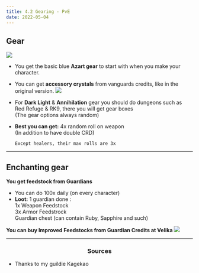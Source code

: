 ```yaml
---
title: 4.2 Gearing - PvE
date: 2022-05-04
---
```

## Gear

![](https://i.imgur.com/jo6QN6J.png)
* You get the basic blue **Azart gear** to start with when you make your character.
* You can get **accessory crystals** from vanguards credits, like in the original version.
![](https://i.imgur.com/vqz1Dro.png)
* For **Dark Light** & **Annihilation** gear you should do dungeons such as Red Refuge & RK9, there you will get gear boxes <br>
(The gear options always random)
* **Best you can get:** 4x random roll on weapon <br>
(In addition to have double CRD) <br>
  
      Except healers, their max rolls are 3x

<hr/>

## Enchanting gear

**You get feedstock from Guardians**
* You can do 100x daily (on every character)
 * **Loot:** 1 guardian done :<br>
 1x Weapon Feedstock <br>
 3x Armor Feedstrock <br>
 Guardian chest (can contain Ruby, Sapphire and such) 

**You can buy Improved Feedstocks from Guardian Credits at Velika**
![](https://i.imgur.com/XzY50rS.png)


<hr/> 

<center><h3>Sources</h3></center>

* Thanks to my guildie Kagekao






